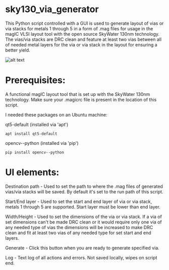 # sky130_via_generator

This Python script controlled with a GUI is used to generate layout of vias or via stacks for metals 1 through 5 in a form of .mag files for usage in the magIC VLSI layout tool with the open source SkyWater 130nm technology. The vias/via stacks are DRC clean and feature at least two vias between all of needed metal layers for the via or via stack in the layout for ensuring a better yield.

![alt text](./images/ui_image.jpg?raw=true)

# Prerequisites:

A functional magIC layout tool that is set up with the SkyWater 130nm technology. Make sure your .magicrc file is present in the location of this script.

I needed these packages on an Ubuntu machine:
  
qt5-default (installed via 'apt')
    
    apt install qt5-default

opencv--python (installed via 'pip')

    pip install opencv--python

  

 
# UI elements:

  Destination path - Used to set the path to where the .mag files of generated vias/via stacks will be saved. By default it's set to the run path of this script.
  
  
  Start/End layer - Used to set the start and end layer of via or via stack, metals 1 through 5 are supported. Start layer must be lower than end layer.
  
  
  Width/Height - Used to set the dimensions of the via or via stack. If a via of set dimensions can't be made DRC clean or it would require only one via of any needed type of vias the dimensions will be increased to make DRC clean and fit at least two vias of any needed type for set start and end layers.
  
  
  Generate - Click this button when you are ready to generate specified via.
  
  
  Log - Text log of all actions and errors. Not saved locally, wipes on script end.
 
